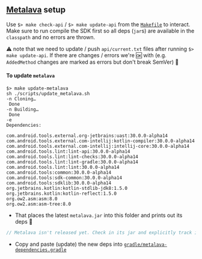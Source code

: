## [Metalava](https://android.googlesource.com/platform/tools/metalava/) setup

Use `$> make check-api` / `$> make update-api` from the [`Makefile`](https://github.com/mapbox/mapbox-maps-android/blob/main/Makefile) to interact. Make sure to run compile the SDK first so all deps (`jar`s) are available in the `classpath` and no errors are thrown.

:warning: note that we need to update / push `api/current.txt` files after running `$> make update-api`. If there are changes / errors we're 🆗 with (e.g. `AddedMethod` changes are marked as errors but don't break SemVer) 🚀

#### To update `metalava`

```
$> make update-metalava
sh ./scripts/update_metalava.sh
-n Cloning…
 Done
-n Building…
 Done
-e
Dependencies:

com.android.tools.external.org-jetbrains:uast:30.0.0-alpha14
com.android.tools.external.com-intellij:kotlin-compiler:30.0.0-alpha14
com.android.tools.external.com-intellij:intellij-core:30.0.0-alpha14
com.android.tools.lint:lint-api:30.0.0-alpha14
com.android.tools.lint:lint-checks:30.0.0-alpha14
com.android.tools.lint:lint-gradle:30.0.0-alpha14
com.android.tools.lint:lint:30.0.0-alpha14
com.android.tools:common:30.0.0-alpha14
com.android.tools:sdk-common:30.0.0-alpha14
com.android.tools:sdklib:30.0.0-alpha14
org.jetbrains.kotlin:kotlin-stdlib-jdk8:1.5.0
org.jetbrains.kotlin:kotlin-reflect:1.5.0
org.ow2.asm:asm:8.0
org.ow2.asm:asm-tree:8.0

```

- That places the latest `metalava.jar` into this folder and prints out its deps 👀

```groovy
// Metalava isn't released yet. Check in its jar and explicitly track its transitive deps.
```

- Copy and paste (update) the new deps into [`gradle/metalava-dependencies.gradle`](../gradle/metalava-dependencies.gradle)